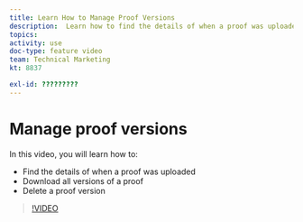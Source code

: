 ```yaml
---
title: Learn How to Manage Proof Versions
description:  Learn how to find the details of when a proof was uploaded, download all versions of a proof, and delete a proof version in [!DNL Adobe Workfront].
topics: 
activity: use
doc-type: feature video
team: Technical Marketing
kt: 8837

exl-id: ?????????
---
```

# Manage proof versions

In this video, you will learn how to:

* Find the details of when a proof was uploaded
* Download all versions of a proof
* Delete a proof version

>[!VIDEO](https://video.tv.adobe.com/v/335137/?quality=12)

